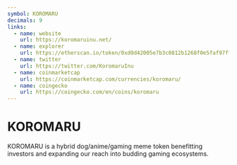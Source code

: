```yaml
---
symbol: KOROMARU
decimals: 9
links:
  - name: website
    url: https://koromaruinu.net/
  - name: explorer
    url: https://etherscan.io/token/0xd0d42005e7b3c0812b1268f0e5faf97ff2423651
  - name: twitter
    url: https://twitter.com/KoromaruInu
  - name: coinmarketcap
    url: https://coinmarketcap.com/currencies/koromaru/
  - name: coingecko
    url: https://coingecko.com/en/coins/koromaru
---
```


# KOROMARU

KOROMARU is a hybrid dog/anime/gaming meme token benefitting investors and expanding our reach into budding gaming ecosystems.
